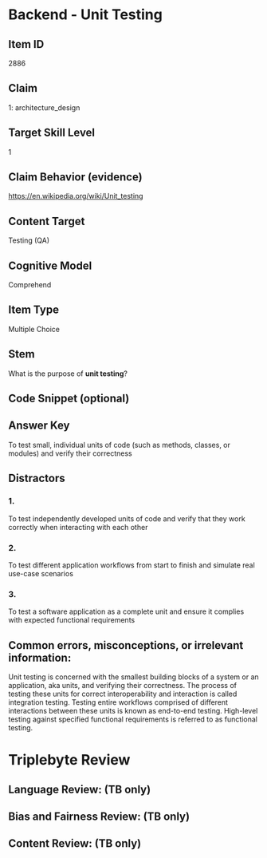 # Backend - Unit Testing

## Item ID
2886

## Claim
1: architecture_design

## Target Skill Level
1

## Claim Behavior (evidence)
https://en.wikipedia.org/wiki/Unit_testing

## Content Target
Testing (QA)

## Cognitive Model
Comprehend

## Item Type
Multiple Choice

## Stem
What is the purpose of **unit testing**?

## Code Snippet (optional)

## Answer Key
To test small, individual units of code (such as methods, classes, or modules) and verify their correctness

## Distractors
### 1.
To test independently developed units of code and verify that they work correctly when interacting with each other

### 2.
To test different application workflows from start to finish and simulate real use-case scenarios

### 3.
To test a software application as a complete unit and ensure it complies with expected functional requirements

## Common errors, misconceptions, or irrelevant information:
Unit testing is concerned with the smallest building blocks of a system or an application, aka units, and verifying their correctness. 
The process of testing these units for correct interoperability and interaction is called integration testing.
Testing entire workflows comprised of different interactions between these units is known as end-to-end testing.
High-level testing against specified functional requirements is referred to as functional testing.

# Triplebyte Review

## Language Review: (TB only)

## Bias and Fairness Review: (TB only)

## Content Review: (TB only)
